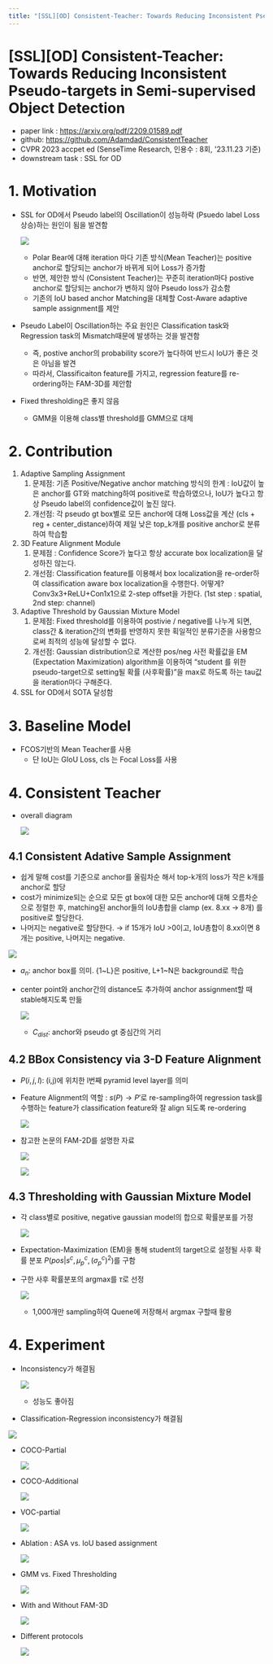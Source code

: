 ```yaml
---
title: "[SSL][OD] Consistent-Teacher: Towards Reducing Inconsistent Pseudo-targets in Semi-supervised Object Detection"
---
```

# [SSL][OD\] Consistent-Teacher: Towards Reducing Inconsistent Pseudo-targets in Semi-supervised Object Detection

- paper link : https://arxiv.org/pdf/2209.01589.pdf
- github: https://github.com/Adamdad/ConsistentTeacher
- CVPR 2023 accpet ed (SenseTime Research, 인용수 : 8회, '23.11.23 기준)
- downstream task : SSL for OD

# 1. Motivation

- SSL for OD에서 Pseudo label의 Oscillation이 성능하락 (Psuedo label Loss 상승)하는 원인이 됨을 발견함

  ![](/home/jang/Documents/papers/images/2023-11-23/%EC%8A%A4%ED%81%AC%EB%A6%B0%EC%83%B7%202023-11-23%2021-12-44.png)

  - Polar Bear에 대해 iteration 마다 기존 방식(Mean Teacher)는 positive anchor로 할당되는 anchor가 바뀌게 되어 Loss가 증가함
  - 반면, 제안한 방식 (Consistent Teacher)는 꾸준히 iteration마다 postive anchor로 할당되는 anchor가 변하지 않아 Pseudo loss가 감소함
  - 기존의 IoU based anchor Matching을 대체할 Cost-Aware adaptive sample assignment를 제안

- Pseudo Label이 Oscillation하는 주요 원인은 Classification task와 Regression task의 Mismatch때문에 발생하는 것을 발견함

  - 즉, postive anchor의 probability score가 높다하여 반드시 IoU가 좋은 것은 아님을 발견
  - 따라서, Classificaiton feature를 가지고, regression feature를 re-ordering하는 FAM-3D를 제안함

- Fixed thresholding은 좋지 않음

  - GMM을 이용해 class별 threshold를 GMM으로 대체

# 2. Contribution

1. Adaptive Sampling Assignment
   1. 문제점: 기존 Positive/Negative anchor matching 방식의 한계 : IoU값이 높은 anchor를 GT와 matching하여 positive로 학습하였으나, IoU가 높다고 항상 Pseudo label의 confidence값이 높진 않다.
   2. 개선점: 각 pseudo gt box별로 모든 anchor에 대해 Loss값을 계산 (cls + reg + center_distance)하여 제일 낮은 top_k개를 positive anchor로 분류하여 학습함
2. 3D Feature Alignment Module
   1. 문제점 : Confidence Score가 높다고 항상 accurate box localization을 달성하진 않는다.
   2. 개선점: Classification feature를 이용해서 box localization을 re-order하여 classification aware box localization을 수행한다. 어떻게? Conv3x3+ReLU+Con1x1으로 2-step offset을 가한다. (1st step : spatial, 2nd step: channel)
3. Adaptive Threshold by Gaussian Mixture Model
   1. 문제점: Fixed threshold를 이용하여 postivie / negative를 나누게 되면, class간 & iteration간의 변화를 반영하지 못한 획일적인 분류기준을 사용함으로써 최적의 성능에 달성할 수 없다.
   2. 개선점: Gaussian distribution으로 계산한 pos/neg 사전 확률값을 EM (Expectation Maximization) algorithm을 이용하여 “student 를 위한 pseudo-target으로 setting될 확률 (사후확률)”을 max로 하도록 하는 tau값을 iteration마다 구해준다.
4. SSL for OD에서 SOTA 달성함

# 3. Baseline Model

- FCOS기반의 Mean Teacher를 사용
  - 단 IoU는 GIoU Loss, cls 는 Focal Loss를 사용

# 4. Consistent Teacher

- overall diagram

  ![](../images/2023-11-23/%EC%8A%A4%ED%81%AC%EB%A6%B0%EC%83%B7%202023-11-23%2021-32-17.png)

## 4.1 Consistent Adative Sample Assignment

- 쉽게 말해 cost를 기준으로 anchor를 올림차순 해서 top-k개의 loss가 작은 k개를 anchor로 할당
- cost가 minimize되는 순으로 모든 gt box에 대한 모든 anchor에 대해 오름차순으로 정렬한 후, matching된 anchor들의 IoU총합을 clamp (ex. 8.xx → 8개) 를 positive로 할당한다. 
- 나머지는 negative로 할당한다. → if 15개가 IoU >0이고, IoU총합이 8.xx이면 8개는 positive, 나머지는 negative.

![](../images/2023-11-23/%EC%8A%A4%ED%81%AC%EB%A6%B0%EC%83%B7%202023-11-23%2021-41-33.png)																																																																																																																																																																																																																																																															

- $a_n$: anchor box를 의미. {1~L}은 positive, L+1~N은 background로 학습

- center point와 anchor간의 distance도 추가하여 anchor assignment할 때 stable해지도록 만듦

  ![](../images/2023-11-23/%EC%8A%A4%ED%81%AC%EB%A6%B0%EC%83%B7%202023-11-23%2021-43-53.png)

  - $C_{dist}$: anchor와 pseudo gt 중심간의 거리

## 4.2 BBox Consistency via 3-D Feature Alignment

- $P(i,j,l)$: (i,j)에 위치한 l번째 pyramid level layer를 의미

- Feature Alignment의 역할 : $s(P) \to P'$로 re-sampling하여 regression task를 수행하는 feature가 classification feature와 잘 align 되도록 re-ordering

  ![](../images/2023-11-23/%EC%8A%A4%ED%81%AC%EB%A6%B0%EC%83%B7%202023-11-23%2021-59-24.png)

- 참고한 논문의 FAM-2D를 설명한 자료

  ![](../images/2023-11-23/%EC%8A%A4%ED%81%AC%EB%A6%B0%EC%83%B7%202023-11-23%2022-01-01.png)

  ![](../images/2023-11-23/%EC%8A%A4%ED%81%AC%EB%A6%B0%EC%83%B7%202023-11-23%2022-01-26.png)

## 4.3 Thresholding with Gaussian Mixture Model

- 각 class별로 positive, negative gaussian model의 합으로 확률분포를 가정

  ![](../images/2023-11-23/%EC%8A%A4%ED%81%AC%EB%A6%B0%EC%83%B7%202023-11-23%2022-05-43.png)

- Expectation-Maximization (EM)을 통해 student의 target으로 설정될 사후 확률 분포 $P(pos|s^c, \mu_p^c, (\sigma_p^c)^2)$를 구함

- 구한 사후 확률분포의 argmax를 $\tau$로 선정

  ![](../images/2023-11-23/%EC%8A%A4%ED%81%AC%EB%A6%B0%EC%83%B7%202023-11-23%2022-08-34.png)

  - 1,000개만 sampling하여 Quene에 저장해서 argmax 구할때 활용



# 4. Experiment

- Inconsistency가 해결됨

  ![](../images/2023-11-23/%EC%8A%A4%ED%81%AC%EB%A6%B0%EC%83%B7%202023-11-23%2022-11-49.png)

  - 성능도 좋아짐

- Classification-Regression inconsistency가 해결됨

![](../images/2023-11-23/%EC%8A%A4%ED%81%AC%EB%A6%B0%EC%83%B7%202023-11-23%2022-09-59.png)

- COCO-Partial

  ![](../images/2023-11-23/%EC%8A%A4%ED%81%AC%EB%A6%B0%EC%83%B7%202023-11-23%2022-13-48.png)

- COCO-Additional

  ![](../images/2023-11-23/%EC%8A%A4%ED%81%AC%EB%A6%B0%EC%83%B7%202023-11-23%2022-14-14.png)

- VOC-partial

  ![](../images/2023-11-23/%EC%8A%A4%ED%81%AC%EB%A6%B0%EC%83%B7%202023-11-23%2022-14-30.png)

- Ablation : ASA vs. IoU based assignment

  ![](../images/2023-11-23/%EC%8A%A4%ED%81%AC%EB%A6%B0%EC%83%B7%202023-11-23%2022-14-57.png)

- GMM vs. Fixed Thresholding

  ![](../images/2023-11-23/%EC%8A%A4%ED%81%AC%EB%A6%B0%EC%83%B7%202023-11-23%2022-15-55.png)

- With and Without FAM-3D

  ![](../images/2023-11-23/%EC%8A%A4%ED%81%AC%EB%A6%B0%EC%83%B7%202023-11-23%2022-16-16.png)

- Different protocols

  ![](../images/2023-11-23/%EC%8A%A4%ED%81%AC%EB%A6%B0%EC%83%B7%202023-11-23%2022-16-38.png)